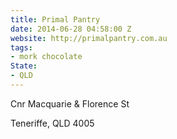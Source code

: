 ```yaml
---
title: Primal Pantry
date: 2014-06-28 04:58:00 Z
website: http://primalpantry.com.au
tags:
- mork chocolate
State:
- QLD
---
```


Cnr Macquarie & Florence St

Teneriffe, QLD 4005
